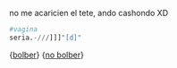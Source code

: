 no me acaricien el tete, ando cashondo XD

```py
#vagina
seria.-///]]]"[d]"
```

{[bolber](index.md)} {[no bolber](asdsagsd.md)}